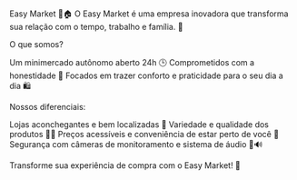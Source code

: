 Easy Market 🛒🏠
O Easy Market é uma empresa inovadora que transforma sua relação com o tempo, trabalho e família. 🌟

O que somos?

Um minimercado autônomo aberto 24h 🕒
Comprometidos com a honestidade 🤝
Focados em trazer conforto e praticidade para o seu dia a dia 🛍️

Nossos diferenciais:

Lojas aconchegantes e bem localizadas 🌟
Variedade e qualidade dos produtos 🥦🍞
Preços acessíveis e conveniência de estar perto de você 🏡
Segurança com câmeras de monitoramento e sistema de áudio 🎥🔊

Transforme sua experiência de compra com o Easy Market! 🚀
